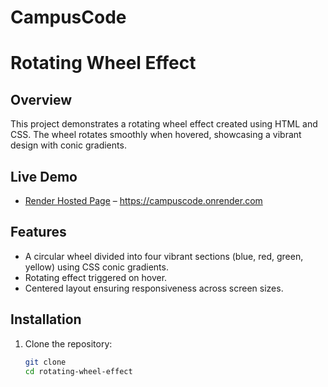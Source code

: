 # CampusCode
# Rotating Wheel Effect

## Overview
This project demonstrates a rotating wheel effect created using HTML and CSS. The wheel rotates smoothly when hovered, showcasing a vibrant design with conic gradients.

## Live Demo
- [Render Hosted Page](#) – https://campuscode.onrender.com

## Features
- A circular wheel divided into four vibrant sections (blue, red, green, yellow) using CSS conic gradients.
- Rotating effect triggered on hover.
- Centered layout ensuring responsiveness across screen sizes.

## Installation
1. Clone the repository:
   ```bash
   git clone 
   cd rotating-wheel-effect
